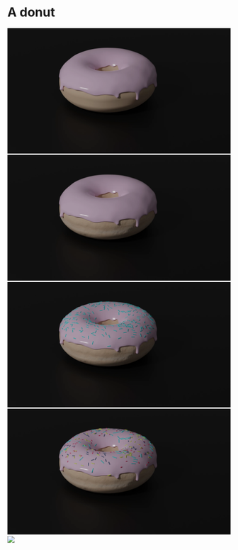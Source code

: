# A donut

<img src="./first_render.webp" height="50%" /> 
<img src="./second_render.webp" height="50%" /> 
<img src="./third_render.webp" height="50%" /> 
<img src="./fourth_render.webp" height="50%" /> 
<img src="./fifth_render.webp" height="50%" /> 


